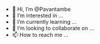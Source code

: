 - 👋 Hi, I’m @Pavantambe
- 👀 I’m interested in ...
- 🌱 I’m currently learning ...
- 💞️ I’m looking to collaborate on ...
- 📫 How to reach me ...

<!---
Pavantambe/Pavantambe is a ✨ special ✨ repository because its `README.md` (this file) appears on your GitHub profile.
You can click the Preview link to take a look at your changes.
--->
